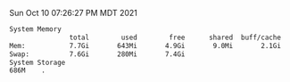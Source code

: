 Sun Oct 10 07:26:27 PM MDT 2021
```bash
System Memory
               total        used        free      shared  buff/cache   available
Mem:           7.7Gi       643Mi       4.9Gi       9.0Mi       2.1Gi       6.7Gi
Swap:          7.6Gi       280Mi       7.4Gi
System Storage
686M	.
```
